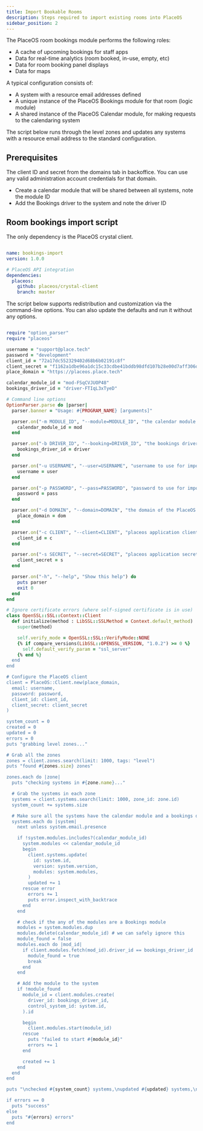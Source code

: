 ```yaml
---
title: Import Bookable Rooms
description: Steps required to import existing rooms into PlaceOS
sidebar_position: 2
---
```


The PlaceOS room bookings module performs the following roles:
  * A cache of upcoming bookings for staff apps
  * Data for real-time analytics (room booked, in-use, empty, etc)
  * Data for room booking panel displays
  * Data for maps

A typical configuration consists of:
  * A system with a resource email addresses defined
  * A unique instance of the PlaceOS Bookings module for that room (logic module)
  * A shared instance of the PlaceOS Calendar module, for making requests to the calendaring system

The script below runs through the level zones and updates any systems with a resource email address to the standard configuration.


## Prerequisites

The client ID and secret from the domains tab in backoffice.
You can use any valid administration account credentials for that domain.

  * Create a calendar module that will be shared between all systems, note the module ID
  * Add the Bookings driver to the system and note the driver ID


## Room bookings import script

The only dependency is the PlaceOS crystal client.

```yml

name: bookings-import
version: 1.0.0

# PlaceOS API integration
dependencies:
  placeos:
    github: placeos/crystal-client
    branch: master


```

The script below supports redistribution and customization via the command-line options.
You can also update the defaults and run it without any options.

```ruby

require "option_parser"
require "placeos"

username = "support@place.tech"
password = "development"
client_id = "72a17dc552329402d68b6b02191c8f"
client_secret = "f1162a1dbe96a1dc15c33cdbe41bddb98dfd107b28e00d7aff306db60d454c8a6a507c"
place_domain = "https://placeos.place.tech"

calendar_module_id = "mod-FSqCVJUOP48"
bookings_driver_id = "driver-FTIqL3xTyeD"

# Command line options
OptionParser.parse do |parser|
  parser.banner = "Usage: #{PROGRAM_NAME} [arguments]"

  parser.on("-m MODULE_ID", "--module=MODULE_ID", "the calendar module id to be shared in all bookable spaces") do |mod|
    calendar_module_id = mod
  end

  parser.on("-b DRIVER_ID", "--booking=DRIVER_ID", "the bookings driver that we want in each room") do |driver|
    bookings_driver_id = driver
  end

  parser.on("-u USERNAME", "--user=USERNAME", "username to use for import") do |user|
    username = user
  end

  parser.on("-p PASSWORD", "--pass=PASSWORD", "password to use for import") do |pass|
    password = pass
  end

  parser.on("-d DOMAIN", "--domain=DOMAIN", "the domain of the PlaceOS server") do |dom|
    place_domain = dom
  end

  parser.on("-c CLIENT", "--client=CLIENT", "placeos application client") do |c|
    client_id = c
  end

  parser.on("-s SECRET", "--secret=SECRET", "placeos application secret") do |s|
    client_secret = s
  end

  parser.on("-h", "--help", "Show this help") do
    puts parser
    exit 0
  end
end

# Ignore certificate errors (where self-signed certificate is in use)
class OpenSSL::SSL::Context::Client
  def initialize(method : LibSSL::SSLMethod = Context.default_method)
    super(method)

    self.verify_mode = OpenSSL::SSL::VerifyMode::NONE
    {% if compare_versions(LibSSL::OPENSSL_VERSION, "1.0.2") >= 0 %}
      self.default_verify_param = "ssl_server"
    {% end %}
  end
end

# Configure the PlaceOS client
client = PlaceOS::Client.new(place_domain,
  email: username,
  password: password,
  client_id: client_id,
  client_secret: client_secret
)

system_count = 0
created = 0
updated = 0
errors = 0
puts "grabbing level zones..."

# Grab all the zones
zones = client.zones.search(limit: 1000, tags: "level")
puts "found #{zones.size} zones"

zones.each do |zone|
  puts "checking systems in #{zone.name}..."

  # Grab the systems in each zone
  systems = client.systems.search(limit: 1000, zone_id: zone.id)
  system_count += systems.size

  # Make sure all the systems have the calendar module and a bookings driver - if email set
  systems.each do |system|
    next unless system.email.presence

    if !system.modules.includes?(calendar_module_id)
      system.modules << calendar_module_id
      begin
        client.systems.update(
          id: system.id,
          version: system.version,
          modules: system.modules,
        )
        updated += 1
      rescue error
        errors += 1
        puts error.inspect_with_backtrace
      end
    end

    # check if the any of the modules are a Bookings module
    modules = system.modules.dup
    modules.delete(calendar_module_id) # we can safely ignore this
    module_found = false
    modules.each do |mod_id|
      if client.modules.fetch(mod_id).driver_id == bookings_driver_id
        module_found = true
        break
      end
    end

    # Add the module to the system
    if !module_found
      module_id = client.modules.create(
        driver_id: bookings_driver_id,
        control_system_id: system.id,
      ).id

      begin
        client.modules.start(module_id)
      rescue
        puts "failed to start #{module_id}"
        errors += 1
      end

      created += 1
    end
  end
end

puts "\nchecked #{system_count} systems,\nupdated #{updated} systems,\ncreated #{created} modules."

if errors == 0
  puts "success"
else
  puts "#{errors} errors"
end

```

